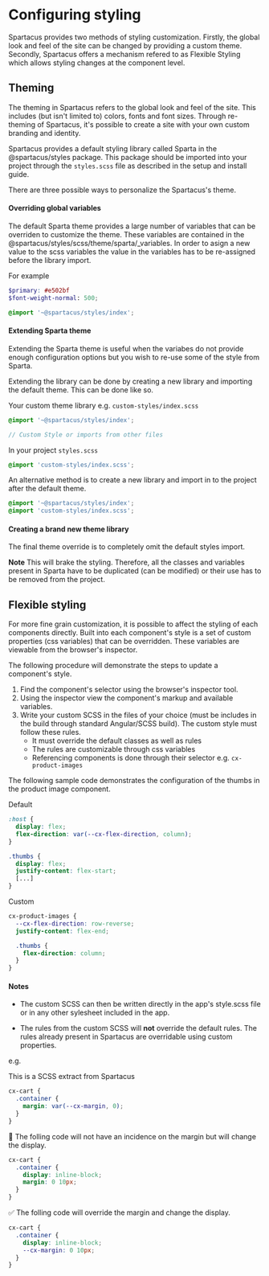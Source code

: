 # Configuring styling

Spartacus provides two methods of styling customization. Firstly, the global look and feel of the site can be changed by providing a custom theme. Secondly, Spartacus offers a mechanism refered to as Flexible Styling which allows styling changes at the component level.

## Theming

The theming in Spartacus refers to the global look and feel of the site. This includes (but isn't limited to) colors, fonts and font sizes. Through re-theming of Spartacus, it's possible to create a site with your own custom branding and identity.

Spartacus provides a default styling library called Sparta in the @spartacus/styles package. This package should be imported into your project through the `styles.scss` file as described in the setup and install guide.

There are three possible ways to personalize the Spartacus's theme.

#### Overriding global variables

The default Sparta theme provides a large number of variables that can be overriden to customize the theme. These variables are contained in the @spartacus/styles/scss/theme/sparta/_variables. In order to asign a new value to the scss variables the value in the variables has to be re-assigned before the library import.

For example

```scss
$primary: #e502bf
$font-weight-normal: 500;

@import '~@spartacus/styles/index';
```

#### Extending Sparta theme

Extending the Sparta theme is useful when the variabes do not provide enough configuration options but you wish to re-use some of the style from Sparta.

Extending the library can be done by creating a new library and importing the default theme. This can be done like so.

Your custom theme library e.g. `custom-styles/index.scss`
```scss
@import '~@spartacus/styles/index';

// Custom Style or imports from other files
```
In your project `styles.scss`

```scss
@import 'custom-styles/index.scss';
```

An alternative method is to create a new library and import in to the project after the default theme.

```scss
@import '~@spartacus/styles/index';
@import 'custom-styles/index.scss';
```

#### Creating a brand new theme library

The final theme override is to completely omit the default styles import. 

**Note** This will brake the styling. Therefore, all the classes and variables present in Sparta have to be duplicated (can be modified) or their use has to be removed from the project.

## Flexible styling
For more fine grain customization, it is possible to affect the styling of each components directly. Built into each component's style is a set of custom properties (css variables) that can be overridden. These variables are viewable from the browser's inspector.

The following procedure will demonstrate the steps to update a component's style.

1. Find the component's selector using the browser's inspector tool.
2. Using the inspector view the component's markup and available variables.
3. Write your custom SCSS in the files of your choice (must be includes in the build through standard Angular/SCSS build). The custom style must follow these rules.
    - It must override the default classes as well as rules
    - The rules are customizable through css variables
    - Referencing components is done through their selector e.g. `cx-product-images`

The following sample code demonstrates the configuration of the thumbs in the product image component.

Default
```css
:host {
  display: flex;
  flex-direction: var(--cx-flex-direction, column);
}

.thumbs {
  display: flex;
  justify-content: flex-start;
  [...]
}
```

Custom
```css
cx-product-images {
  --cx-flex-direction: row-reverse;
  justify-content: flex-end;

  .thumbs {
    flex-direction: column;
  }
}
```

#### Notes
- The custom SCSS can then be written directly in the app's style.scss file or in any other sylesheet included in the app.

- The rules from the custom SCSS will **not** override the default rules. The rules already present in Spartacus are overridable using custom properties.

e.g.

 This is a SCSS extract from Spartacus

```css
cx-cart {
  .container {
    margin: var(--cx-margin, 0);
  }
}
```
🛑 The folling code will not have an incidence on the margin but will change the display.
```css
cx-cart {
  .container {
    display: inline-block;
    margin: 0 10px;
  }
}
```

✅ The folling code will override the margin and change the display.
```css
cx-cart {
  .container {
    display: inline-block;
    --cx-margin: 0 10px;
  }
}
```